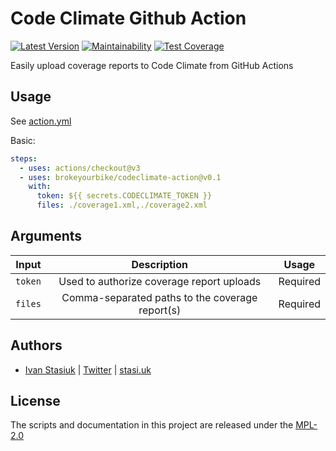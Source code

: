 # Code Climate Github Action

[![Latest Version](https://img.shields.io/github/v/release/brokeyourbike/codeclimate-action)](https://github.com/brokeyourbike/codeclimate-action/releases)
[![Maintainability](https://api.codeclimate.com/v1/badges/5809b26fe097a7ce7af8/maintainability)](https://codeclimate.com/github/brokeyourbike/codeclimate-action/maintainability)
[![Test Coverage](https://api.codeclimate.com/v1/badges/5809b26fe097a7ce7af8/test_coverage)](https://codeclimate.com/github/brokeyourbike/codeclimate-action/test_coverage)

Easily upload coverage reports to Code Climate from GitHub Actions

## Usage

See [action.yml](action.yml)

Basic:
```yaml
steps:
  - uses: actions/checkout@v3
  - uses: brokeyourbike/codeclimate-action@v0.1
    with:
      token: ${{ secrets.CODECLIMATE_TOKEN }}
      files: ./coverage1.xml,./coverage2.xml
```

## Arguments

| Input | Description | Usage |
| :---: | :---: | :---: |
| `token` | Used to authorize coverage report uploads | Required |
| `files` | Comma-separated paths to the coverage report(s) | Required |

## Authors
- [Ivan Stasiuk](https://github.com/brokeyourbike) | [Twitter](https://twitter.com/brokeyourbike) | [stasi.uk](https://stasi.uk)

## License

The scripts and documentation in this project are released under the [MPL-2.0](https://github.com/brokeyourbike/codeclimate-action/blob/main/LICENSE)